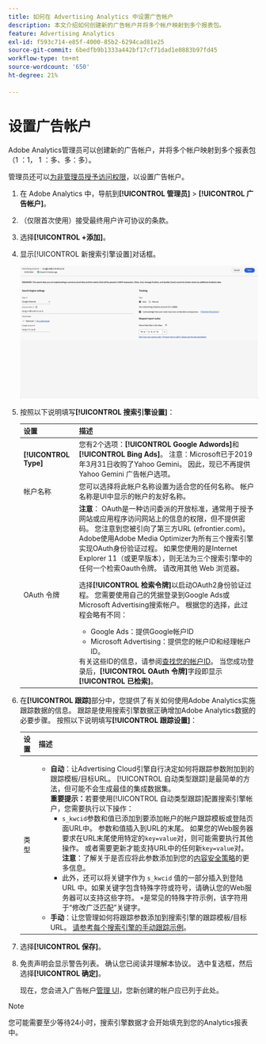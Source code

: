```yaml
---
title: 如何在 Advertising Analytics 中设置广告帐户
description: 本文介绍如何创建新的广告帐户并将多个帐户映射到多个报表包。
feature: Advertising Analytics
exl-id: f593c714-e85f-4000-85b2-6294cad81e25
source-git-commit: 6bedfb9b1333a442bf17cf71dad1e0883b97fd45
workflow-type: tm+mt
source-wordcount: '650'
ht-degree: 21%

---
```


# 设置广告帐户

Adobe Analytics管理员可以创建新的广告帐户，并将多个帐户映射到多个报表包（1 ：1， 1 ：多、多：多）。

管理员还可以[为非管理员授予访问权限](/help/integrate/c-advertising-analytics/overview.md#section_FCC58EB635954A32990D4E67B52B4369)，以设置广告帐户。

<!--
![](assets/aa_accounts.png)
-->

1. 在 Adobe Analytics 中，导航到&#x200B;**[!UICONTROL 管理员]** > **[!UICONTROL 广告帐户]**。
1. （仅限首次使用）接受最终用户许可协议的条款。
1. 选择&#x200B;**[!UICONTROL +添加]**。
1. 显示[!UICONTROL 新搜索引擎设置]对话框。

   ![](assets/aa-new-se-account.png)

1. 按照以下说明填写&#x200B;**[!UICONTROL 搜索引擎设置]**：

   | 设置 | 描述 |
   | --- | --- |
   | **[!UICONTROL Type]** | 您有2个选项：**[!UICONTROL Google Adwords]**&#x200B;和&#x200B;**[!UICONTROL Bing Ads]**。 注意：Microsoft已于2019年3月31日收购了Yahoo Gemini。 因此，现已不再提供 Yahoo Gemini 广告帐户选项。 |
   | 帐户名称 | 您可以选择将此帐户名称设置为适合您的任何名称。  帐户名称是UI中显示的帐户的友好名称。 |
   | OAuth 令牌 | **注意**： OAuth是一种访问委派的开放标准，通常用于授予网站或应用程序访问网站上的信息的权限，但不提供密码。 您注意到您被引向了第三方URL (efrontier.com)。 Adobe使用Adobe Media Optimizer为所有三个搜索引擎实现OAuth身份验证过程。 如果您使用的是Internet Explorer 11（或更早版本），则无法为三个搜索引擎中的任何一个检索Oauth令牌。 请改用其他 Web 浏览器。<p>选择&#x200B;**[!UICONTROL 检索令牌]**&#x200B;以启动OAuth2身份验证过程。 您需要使用自己的凭据登录到Google Ads或Microsoft Advertising搜索帐户。 根据您的选择，此过程会略有不同： <ul><li>Google Ads：提供Google帐户ID</li><li>Microsoft Advertising：提供您的帐户ID和经理帐户ID。</li></ul>有关这些ID的信息，请参阅[查找您的帐户ID](aa-locate-account-id.md)。 当您成功登录后，**[!UICONTROL OAuth 令牌]**&#x200B;字段即显示&#x200B;**[!UICONTROL 已检索]**。 |

1. 在&#x200B;**[!UICONTROL 跟踪]**&#x200B;部分中，您提供了有关如何使用Adobe Analytics实施跟踪数据的信息。 跟踪是使用搜索引擎数据正确增加Adobe Analytics数据的必要步骤。
按照以下说明填写&#x200B;**[!UICONTROL 跟踪设置]**：

   | 设置 | 描述 |
   | --- | --- |
   | 类型 | <ul><li>**自动**：让Advertising Cloud引擎自行决定如何将跟踪参数附加到的跟踪模板/目标URL。 [!UICONTROL 自动类型跟踪]是最简单的方法，但可能不会生成最佳的集成数据集。<br>**重要提示：**&#x200B;若要使用[!UICONTROL 自动类型跟踪]配置搜索引擎帐户，您需要执行以下操作：<ul><li>`s_kwcid`参数和值已添加到要添加帐户的帐户跟踪模板或登陆页面URL中。 参数和值插入到URL的末尾。 如果您的Web服务器要求在URL末尾使用特定的`key=value`对，则可能需要执行其他操作。 或者需要更新才能支持URL中的任何新`key=value`对。 **注意**：了解关于是否应将此参数添加到您的[内容安全策略](https://experienceleague.adobe.com/zh-hans/docs/id-service/using/reference/csp)的更多信息。</li><li>此外，还可以将关键字作为 `s_kwcid` 值的一部分插入到登陆 URL 中。如果关键字包含特殊字符或符号，请确认您的Web服务器可以支持这些字符。 `+`是常见的特殊字符示例，该字符用于“修改广泛匹配”关键字。</li></ul></li><li>**手动**：让您管理如何将跟踪参数添加到搜索引擎的跟踪模板/目标URL。 [请参考每个搜索引擎的手动跟踪示例](/help/integrate/c-advertising-analytics/c-adanalytics-workflow/aa-manual-vs-automatic-tracking.md)。</li></ul> |

1. 选择&#x200B;**[!UICONTROL 保存]**。
1. 免责声明会显示警告列表。 确认您已阅读并理解本协议。 选中复选框，然后选择&#x200B;**[!UICONTROL 确定]**。

   现在，您会进入广告帐户[管理 UI](/help/integrate/c-advertising-analytics/c-adanalytics-workflow/aa-manage-ad-accounts.md)，您新创建的帐户应已列于此处。

>[!NOTE]
>
>您可能需要至少等待24小时，搜索引擎数据才会开始填充到您的Analytics报表中。
